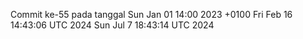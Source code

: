 Commit ke-55 pada tanggal Sun Jan 01 14:00 2023 +0100
Fri Feb 16 14:43:06 UTC 2024
Sun Jul  7 18:43:14 UTC 2024

